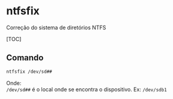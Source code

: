 # ntfsfix

Correção do sistema de diretórios NTFS

[TOC]


## Comando

```sh
ntfsfix /dev/sd##
```

Onde:\
`/dev/sd##` é o local onde se encontra o dispositivo. Ex: `/dev/sdb1`
